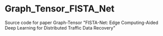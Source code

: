# Graph_Tensor_FISTA_Net
Source code for paper Graph-Tensor "FISTA-Net: Edge Computing-Aided Deep Learning for Distributed Traffic Data Recovery"
